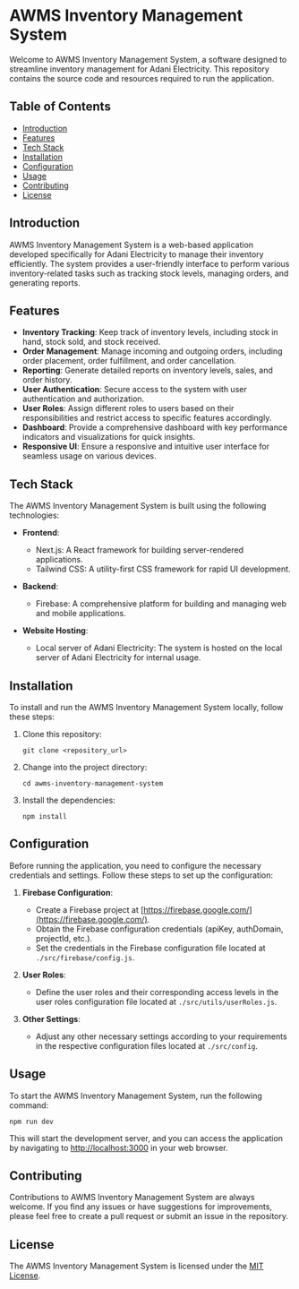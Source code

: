# AWMS Inventory Management System

Welcome to AWMS Inventory Management System, a software designed to streamline inventory management for Adani Electricity. This repository contains the source code and resources required to run the application.

## Table of Contents

- [Introduction](#introduction)
- [Features](#features)
- [Tech Stack](#tech-stack)
- [Installation](#installation)
- [Configuration](#configuration)
- [Usage](#usage)
- [Contributing](#contributing)
- [License](#license)

## Introduction

AWMS Inventory Management System is a web-based application developed specifically for Adani Electricity to manage their inventory efficiently. The system provides a user-friendly interface to perform various inventory-related tasks such as tracking stock levels, managing orders, and generating reports.

## Features

- **Inventory Tracking**: Keep track of inventory levels, including stock in hand, stock sold, and stock received.
- **Order Management**: Manage incoming and outgoing orders, including order placement, order fulfillment, and order cancellation.
- **Reporting**: Generate detailed reports on inventory levels, sales, and order history.
- **User Authentication**: Secure access to the system with user authentication and authorization.
- **User Roles**: Assign different roles to users based on their responsibilities and restrict access to specific features accordingly.
- **Dashboard**: Provide a comprehensive dashboard with key performance indicators and visualizations for quick insights.
- **Responsive UI**: Ensure a responsive and intuitive user interface for seamless usage on various devices.

## Tech Stack

The AWMS Inventory Management System is built using the following technologies:

- **Frontend**:
  - Next.js: A React framework for building server-rendered applications.
  - Tailwind CSS: A utility-first CSS framework for rapid UI development.

- **Backend**:
  - Firebase: A comprehensive platform for building and managing web and mobile applications.

- **Website Hosting**:
  - Local server of Adani Electricity: The system is hosted on the local server of Adani Electricity for internal usage.

## Installation

To install and run the AWMS Inventory Management System locally, follow these steps:

1. Clone this repository:

   ```
   git clone <repository_url>
   ```

2. Change into the project directory:

   ```
   cd awms-inventory-management-system
   ```

3. Install the dependencies:

   ```
   npm install
   ```

## Configuration

Before running the application, you need to configure the necessary credentials and settings. Follow these steps to set up the configuration:

1. **Firebase Configuration**:

   - Create a Firebase project at [https://firebase.google.com/](https://firebase.google.com/).
   - Obtain the Firebase configuration credentials (apiKey, authDomain, projectId, etc.).
   - Set the credentials in the Firebase configuration file located at `./src/firebase/config.js`.

2. **User Roles**:

   - Define the user roles and their corresponding access levels in the user roles configuration file located at `./src/utils/userRoles.js`.

3. **Other Settings**:

   - Adjust any other necessary settings according to your requirements in the respective configuration files located at `./src/config`.

## Usage

To start the AWMS Inventory Management System, run the following command:

```
npm run dev
```

This will start the development server, and you can access the application by navigating to [http://localhost:3000](http://localhost:3000) in your web browser.

## Contributing

Contributions to AWMS Inventory Management System are always welcome. If you find any issues or have suggestions for improvements, please feel free to create a pull request or submit an issue in the repository.

## License

The AWMS Inventory Management System is licensed under the [MIT License](LICENSE).
